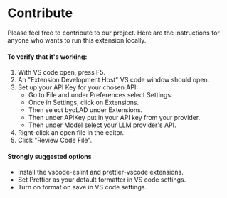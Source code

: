 # Contribute

Please feel free to contribute to our project. Here are the instructions for anyone who wants to run this extension locally. 

#### To verify that it's working:
1. With VS code open, press F5.
2. An "Extension Development Host" VS code window should open.
3. Set up your API Key for your chosen API:
    - Go to File and under Preferences select Settings.
    - Once in Settings, click on Extensions.
    - Then select byoLAD under Extensions.
    - Then under APIKey put in your API key from your provider.
    - Then under Model select your LLM provider's API.
5. Right-click an open file in the editor.
6. Click "Review Code File".

#### Strongly suggested options
- Install the vscode-eslint and prettier-vscode extensions.
- Set Prettier as your default formatter in VS code settings.
- Turn on format on save in VS code settings.
